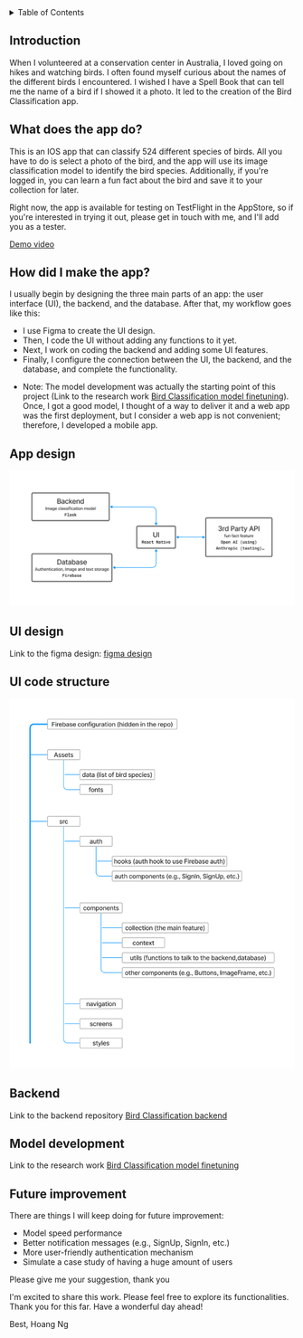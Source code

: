 <details>
  <summary>Table of Contents</summary>
  <ol>
    <li><a href="#introduction">Introduction</a></li>
    <li><a href="#what-does-the-app-do">What does the app do?</a></li>
    <li><a href="#how-did-I-make-the-app">How did I make the app?</a></li>
    <li><a href="#app-design">App design</a></li>
    <li><a href="#ui-design">UI design</a></li>
    <li><a href="#ui-code-structure">UI code structure</a></li>
    <li><a href="#backend">Backend</a></li>
    <li><a href="#model-development">Model development</a></li>
    <li><a href="#future-improvement">Future improvement</a></li>
  </ol>
</details>

## Introduction

When I volunteered at a conservation center in Australia, I loved going on hikes and watching birds. I often found myself curious about the names of the different birds I encountered. I wished I have a Spell Book that can tell me the name of a bird if I showed it a photo. It led to the creation of the Bird Classification app.

## What does the app do?

This is an IOS app that can classify 524 different species of birds. All you have to do is select a photo of the bird, and the app will use its image classification model to identify the bird species. Additionally, if you're logged in, you can learn a fun fact about the bird and save it to your collection for later.

Right now, the app is available for testing on TestFlight in the AppStore, so if you're interested in trying it out, please get in touch with me, and I'll add you as a tester.

<a href="https://youtube.com/shorts/nVCGWkcglGo">Demo video</a>

## How did I make the app?

I usually begin by designing the three main parts of an app: the user interface (UI), the backend, and the database. After that, my workflow goes like this:

-   I use Figma to create the UI design.
-   Then, I code the UI without adding any functions to it yet.
-   Next, I work on coding the backend and adding some UI features.
-   Finally, I configure the connection between the UI, the backend, and the database, and complete the functionality.

* Note: The model development was actually the starting point of this project (Link to the research work <a href="https://github.com/LeoUtas/bird_classification_research.git">Bird Classification model finetuning</a>). Once, I got a good model, I thought of a way to deliver it and a web app was the first deployment, but I consider a web app is not convenient; therefore, I developed a mobile app. 

## App design

<p align="center">
  <a href="GIF">
    <img src="/assets/appDesign.png" alt=""/>
  </a>
</p>

## UI design

Link to the figma design: <a href="https://www.figma.com/file/t5Jt96p4rlIDbjxL7HsveU/Bird-classification?type=design&node-id=0%3A1&mode=design&t=i7MJhRhpXRn3gHbc-1">figma design</a>

## UI code structure

<p align="center">
  <a href="GIF">
    <img src="/assets/UIdiagram.png" alt=""/>
  </a>
</p>

## Backend

Link to the backend repository <a href="https://github.com/LeoUtas/bird_classification_flask_backend.git">Bird Classification backend</a>

## Model development

Link to the research work <a href="https://github.com/LeoUtas/bird_classification_research.git">Bird Classification model finetuning</a>

## Future improvement

There are things I will keep doing for future improvement:

-   Model speed performance
-   Better notification messages (e.g., SignUp, SignIn, etc.)
-   More user-friendly authentication mechanism
-   Simulate a case study of having a huge amount of users

Please give me your suggestion, thank you

I'm excited to share this work. Please feel free to explore its functionalities. Thank you for this far. Have a wonderful day ahead!

Best, Hoang Ng
